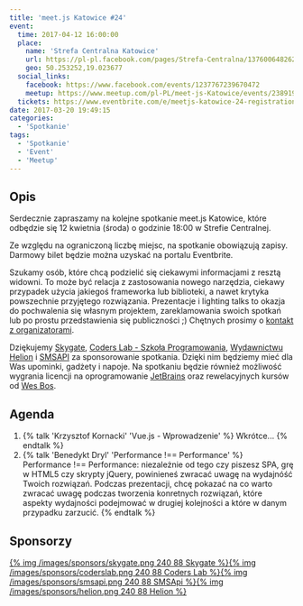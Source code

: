 ```yaml
---
title: 'meet.js Katowice #24'
event:
  time: 2017-04-12 16:00:00
  place:
    name: 'Strefa Centralna Katowice'
    url: https://pl-pl.facebook.com/pages/Strefa-Centralna/1376006482624106
    geo: 50.253252,19.023677
  social_links:
    facebook: https://www.facebook.com/events/1237767239670472
    meetup: https://www.meetup.com/pl-PL/meet-js-Katowice/events/238919603/
  tickets: https://www.eventbrite.com/e/meetjs-katowice-24-registration-33380471890
date: 2017-03-20 19:49:15
categories:
  - 'Spotkanie'
tags:
  - 'Spotkanie'
  - 'Event'
  - 'Meetup'
---
```

## Opis

Serdecznie zapraszamy na kolejne spotkanie meet.js Katowice, które odbędzie się 12 kwietnia (środa) o godzinie 18:00 w Strefie Centralnej.

Ze względu na ograniczoną liczbę miejsc, na spotkanie obowiązują zapisy. Darmowy bilet będzie można uzyskać na portalu Eventbrite.

Szukamy osób, które chcą podzielić się ciekawymi informacjami z resztą widowni. To może być relacja z zastosowania nowego narzędzia, ciekawy przypadek użycia jakiegoś frameworka lub biblioteki, a nawet krytyka powszechnie przyjętego rozwiązania. Prezentacje i lighting talks to okazja do pochwalenia się własnym projektem, zareklamowania swoich spotkań lub po prostu przedstawienia się publiczności ;) Chętnych prosimy o [kontakt z organizatorami](/about/#Kontakt).

Dziękujemy [Skygate][skygate], [Coders Lab - Szkoła Programowania][coderslab], [Wydawnictwu Helion][helion] i [SMSAPI][smsapi] za sponsorowanie spotkania. Dzięki nim będziemy mieć dla Was upominki, gadżety i napoje. Na spotkaniu będzie również możliwość wygrania licencji na oprogramowanie [JetBrains][jetbrains] oraz rewelacyjnych kursów od [Wes Bos][wesbos].

## Agenda

1. {% talk 'Krzysztof Kornacki' 'Vue.js - Wprowadzenie' %}
Wkrótce...
{% endtalk %}
2. {% talk 'Benedykt Dryl' 'Performance !== Performance' %}
Performance !== Performance: niezależnie od tego czy piszesz SPA, grę w HTML5 czy skrypty jQuery, powinieneś zwracać uwagę na wydajnóść Twoich rozwiązań. Podczas prezentacji, chcę pokazać na co warto zwracać uwagę podczas tworzenia konretnych rozwiązań, które aspekty wydajności podejmować w drugiej kolejności a które w danym przypadku zarzucić.
{% endtalk %}

## Sponsorzy

[{% img /images/sponsors/skygate.png 240 88 Skygate %}][skygate][{% img /images/sponsors/coderslab.png 240 88 Coders Lab %}][coderslab][{% img /images/sponsors/smsapi.png 240 88 SMSApi %}][smsapi][{% img /images/sponsors/helion.png 240 88 Helion %}][helion]

[skygate]: https://skygate.pl
[coderslab]: http://www.coderslab.pl
[smsapi]: https://www.smsapi.com
[helion]: http://helion.pl/
[jetbrains]: https://www.jetbrains.com
[wesbos]: http://wesbos.com

